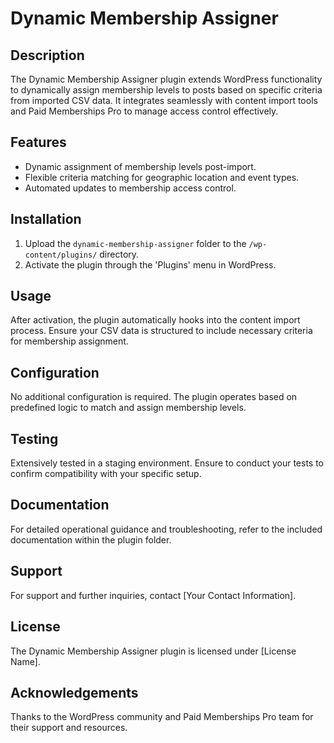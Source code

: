 # Dynamic Membership Assigner

## Description
The Dynamic Membership Assigner plugin extends WordPress functionality to dynamically assign membership levels to posts based on specific criteria from imported CSV data. It integrates seamlessly with content import tools and Paid Memberships Pro to manage access control effectively.

## Features
- Dynamic assignment of membership levels post-import.
- Flexible criteria matching for geographic location and event types.
- Automated updates to membership access control.

## Installation
1. Upload the `dynamic-membership-assigner` folder to the `/wp-content/plugins/` directory.
2. Activate the plugin through the 'Plugins' menu in WordPress.

## Usage
After activation, the plugin automatically hooks into the content import process. Ensure your CSV data is structured to include necessary criteria for membership assignment.

## Configuration
No additional configuration is required. The plugin operates based on predefined logic to match and assign membership levels.

## Testing
Extensively tested in a staging environment. Ensure to conduct your tests to confirm compatibility with your specific setup.

## Documentation
For detailed operational guidance and troubleshooting, refer to the included documentation within the plugin folder.

## Support
For support and further inquiries, contact [Your Contact Information].

## License
The Dynamic Membership Assigner plugin is licensed under [License Name].

## Acknowledgements
Thanks to the WordPress community and Paid Memberships Pro team for their support and resources.
